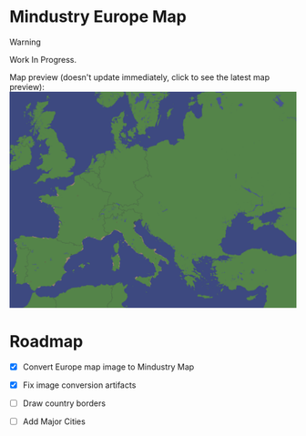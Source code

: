 # Mindustry Europe Map

> [!WARNING]  
> Work In Progress.

Map preview (doesn't update immediately, click to see the latest map preview):
![map](preview.png)

# Roadmap 
- [x] Convert Europe map image to Mindustry Map
- [x] Fix image conversion artifacts 
- [ ] Draw country borders
- [ ] Add Major Cities

